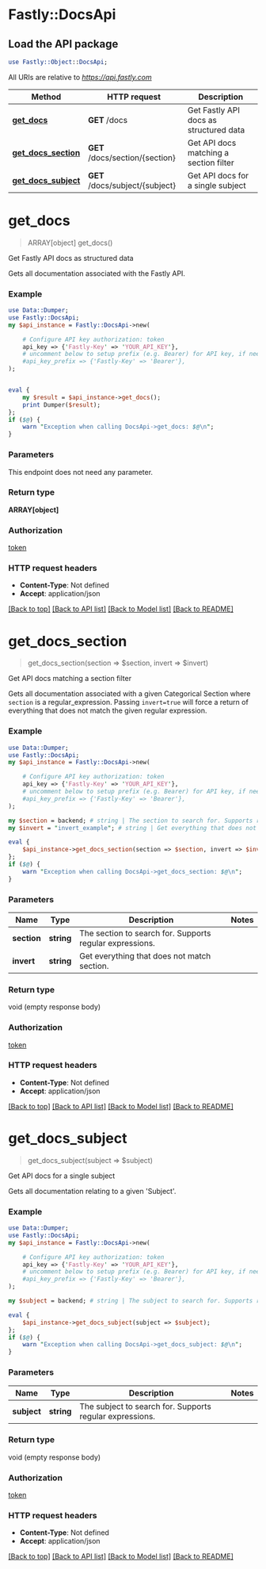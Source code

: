 # Fastly::DocsApi

## Load the API package
```perl
use Fastly::Object::DocsApi;
```

All URIs are relative to *https://api.fastly.com*

Method | HTTP request | Description
------------- | ------------- | -------------
[**get_docs**](DocsApi.md#get_docs) | **GET** /docs | Get Fastly API docs as structured data
[**get_docs_section**](DocsApi.md#get_docs_section) | **GET** /docs/section/{section} | Get API docs matching a section filter
[**get_docs_subject**](DocsApi.md#get_docs_subject) | **GET** /docs/subject/{subject} | Get API docs for a single subject


# **get_docs**
> ARRAY[object] get_docs()

Get Fastly API docs as structured data

Gets all documentation associated with the Fastly API.

### Example
```perl
use Data::Dumper;
use Fastly::DocsApi;
my $api_instance = Fastly::DocsApi->new(

    # Configure API key authorization: token
    api_key => {'Fastly-Key' => 'YOUR_API_KEY'},
    # uncomment below to setup prefix (e.g. Bearer) for API key, if needed
    #api_key_prefix => {'Fastly-Key' => 'Bearer'},
);


eval {
    my $result = $api_instance->get_docs();
    print Dumper($result);
};
if ($@) {
    warn "Exception when calling DocsApi->get_docs: $@\n";
}
```

### Parameters
This endpoint does not need any parameter.

### Return type

**ARRAY[object]**

### Authorization

[token](../README.md#token)

### HTTP request headers

 - **Content-Type**: Not defined
 - **Accept**: application/json

[[Back to top]](#) [[Back to API list]](../README.md#documentation-for-api-endpoints) [[Back to Model list]](../README.md#documentation-for-models) [[Back to README]](../README.md)

# **get_docs_section**
> get_docs_section(section => $section, invert => $invert)

Get API docs matching a section filter

Gets all documentation associated with a given Categorical Section where `section` is a regular_expression. Passing `invert=true` will force a return of everything that does not match the given regular expression.

### Example
```perl
use Data::Dumper;
use Fastly::DocsApi;
my $api_instance = Fastly::DocsApi->new(

    # Configure API key authorization: token
    api_key => {'Fastly-Key' => 'YOUR_API_KEY'},
    # uncomment below to setup prefix (e.g. Bearer) for API key, if needed
    #api_key_prefix => {'Fastly-Key' => 'Bearer'},
);

my $section = backend; # string | The section to search for. Supports regular expressions.
my $invert = "invert_example"; # string | Get everything that does not match section.

eval {
    $api_instance->get_docs_section(section => $section, invert => $invert);
};
if ($@) {
    warn "Exception when calling DocsApi->get_docs_section: $@\n";
}
```

### Parameters

Name | Type | Description  | Notes
------------- | ------------- | ------------- | -------------
 **section** | **string**| The section to search for. Supports regular expressions. | 
 **invert** | **string**| Get everything that does not match section. | 

### Return type

void (empty response body)

### Authorization

[token](../README.md#token)

### HTTP request headers

 - **Content-Type**: Not defined
 - **Accept**: application/json

[[Back to top]](#) [[Back to API list]](../README.md#documentation-for-api-endpoints) [[Back to Model list]](../README.md#documentation-for-models) [[Back to README]](../README.md)

# **get_docs_subject**
> get_docs_subject(subject => $subject)

Get API docs for a single subject

Gets all documentation relating to a given 'Subject'.

### Example
```perl
use Data::Dumper;
use Fastly::DocsApi;
my $api_instance = Fastly::DocsApi->new(

    # Configure API key authorization: token
    api_key => {'Fastly-Key' => 'YOUR_API_KEY'},
    # uncomment below to setup prefix (e.g. Bearer) for API key, if needed
    #api_key_prefix => {'Fastly-Key' => 'Bearer'},
);

my $subject = backend; # string | The subject to search for. Supports regular expressions.

eval {
    $api_instance->get_docs_subject(subject => $subject);
};
if ($@) {
    warn "Exception when calling DocsApi->get_docs_subject: $@\n";
}
```

### Parameters

Name | Type | Description  | Notes
------------- | ------------- | ------------- | -------------
 **subject** | **string**| The subject to search for. Supports regular expressions. | 

### Return type

void (empty response body)

### Authorization

[token](../README.md#token)

### HTTP request headers

 - **Content-Type**: Not defined
 - **Accept**: application/json

[[Back to top]](#) [[Back to API list]](../README.md#documentation-for-api-endpoints) [[Back to Model list]](../README.md#documentation-for-models) [[Back to README]](../README.md)

